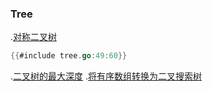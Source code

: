 ### Tree

.[对称二叉树](symmetric-tree.md)

```go
{{#include tree.go:49:60}}
```

.[二叉树的最大深度](maximum-depth-of-binary-tree.md)
.[将有序数组转换为二叉搜索树](convert-sorted-array-to-binary-search-tree.md)
